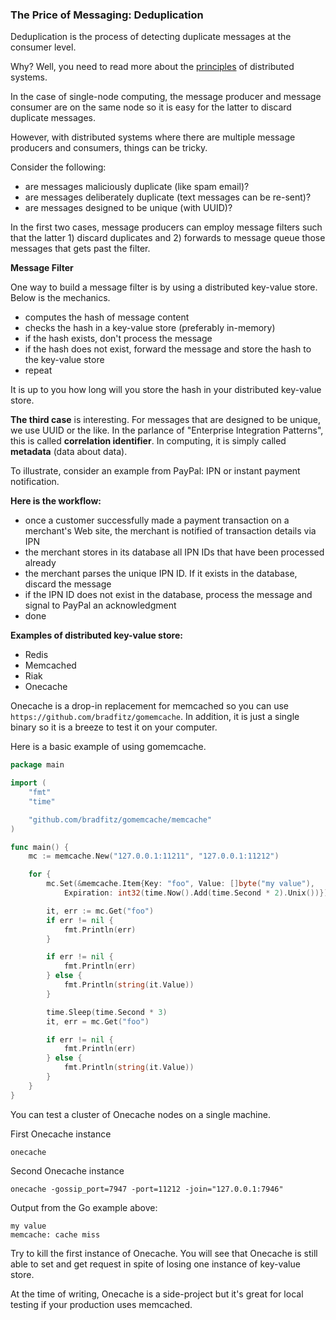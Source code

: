 <script>
  (function(i,s,o,g,r,a,m){i['GoogleAnalyticsObject']=r;i[r]=i[r]||function(){
  (i[r].q=i[r].q||[]).push(arguments)},i[r].l=1*new Date();a=s.createElement(o),
  m=s.getElementsByTagName(o)[0];a.async=1;a.src=g;m.parentNode.insertBefore(a,m)
  })(window,document,'script','//www.google-analytics.com/analytics.js','ga');

  ga('create', 'UA-71257746-1', 'auto');
  ga('send', 'pageview');

</script>

### The Price of Messaging: Deduplication

Deduplication is the process of detecting duplicate messages at the consumer level.

Why? Well, you need to read more about the [principles](patterns.html#principles) of distributed systems.

In the case of single-node computing, the message producer and message consumer are on the same node so it is easy for the latter to discard  duplicate messages.

However, with distributed systems where there are multiple message producers and consumers, things can be tricky.

Consider the following: 

- are messages maliciously duplicate (like spam email)?
- are messages deliberately duplicate (text messages can be re-sent)?
- are messages designed to be unique (with UUID)?


In the first two cases, message producers can employ message filters such that the latter 1) discard duplicates and 2) forwards to message queue those messages that gets past the filter.


**Message Filter**

One way to build a message filter is by using a distributed key-value store. Below is the mechanics.

- computes the hash of message content
- checks the hash in a key-value store (preferably in-memory)
- if the hash exists, don't process the message
- if the hash does not exist, forward the message and store the hash to the key-value store
- repeat

It is up to you how long will you store the hash in your distributed key-value store.

**The third case** is interesting. For messages that are designed to be unique, we use UUID or the like. In the parlance of "Enterprise Integration Patterns", this is called **correlation identifier**. In computing, it is simply called **metadata** (data about data).

To illustrate, consider an example from PayPal: IPN or instant payment notification.

**Here is the workflow:**

- once a customer successfully made a payment transaction on a merchant's Web site, the merchant is notified of transaction details via IPN
- the merchant stores in its database all IPN IDs that have been processed already
- the merchant parses the unique IPN ID. If it exists in the database, discard the message
- if the IPN ID does not exist in the database, process the message and signal to PayPal an acknowledgment
- done

**Examples of distributed key-value store:**

- Redis
- Memcached
- Riak
- Onecache

Onecache is a drop-in replacement for memcached so you can use ```https://github.com/bradfitz/gomemcache```. In addition, it is just a single binary so it is a breeze to test it on your computer.

Here is a basic example of using gomemcache.

```go
package main

import (
	"fmt"
	"time"

	"github.com/bradfitz/gomemcache/memcache"
)

func main() {
	mc := memcache.New("127.0.0.1:11211", "127.0.0.1:11212")

	for {
		mc.Set(&memcache.Item{Key: "foo", Value: []byte("my value"),
			Expiration: int32(time.Now().Add(time.Second * 2).Unix())})

		it, err := mc.Get("foo")
		if err != nil {
			fmt.Println(err)
		}

		if err != nil {
			fmt.Println(err)
		} else {
			fmt.Println(string(it.Value))
		}

		time.Sleep(time.Second * 3)
		it, err = mc.Get("foo")

		if err != nil {
			fmt.Println(err)
		} else {
			fmt.Println(string(it.Value))
		}
	}
}
```

You can test a cluster of Onecache nodes on a single machine.

First Onecache instance

```
onecache
```

Second Onecache instance

```
onecache -gossip_port=7947 -port=11212 -join="127.0.0.1:7946"
```

Output from the Go example above:

```
my value
memcache: cache miss
```

Try to kill the first instance of Onecache. You will see that Onecache is still able to set and get request in spite of losing one instance of key-value store.

At the time of writing, Onecache is a side-project but it's great for local testing if your production uses memcached.
